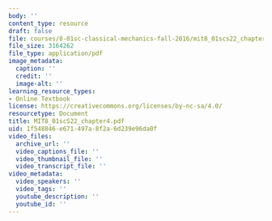 ```yaml
---
body: ''
content_type: resource
draft: false
file: courses/8-01sc-classical-mechanics-fall-2016/mit8_01scs22_chapter4.pdf
file_size: 3164262
file_type: application/pdf
image_metadata:
  caption: ''
  credit: ''
  image-alt: ''
learning_resource_types:
- Online Textbook
license: https://creativecommons.org/licenses/by-nc-sa/4.0/
resourcetype: Document
title: MIT8_01scS22_chapter4.pdf
uid: 1f548846-e671-497a-8f2a-6d239e96da0f
video_files:
  archive_url: ''
  video_captions_file: ''
  video_thumbnail_file: ''
  video_transcript_file: ''
video_metadata:
  video_speakers: ''
  video_tags: ''
  youtube_description: ''
  youtube_id: ''
---
```

